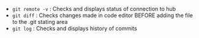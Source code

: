 - `git remote -v` : Checks and displays status of connection to hub
- `git diff` : Checks changes made in code editor BEFORE adding the file to the .git stating area
- `git log` : Checks and displays history of commits